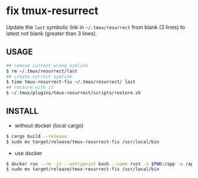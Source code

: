 # fix tmux-resurrect

Update the `last` symbolic link in `~/.tmux/resurrect` from blank (3 lines) to latest not blank (greater than 3 lines).

## USAGE

```bash
## remove current wrong symlink
$ rm ~/.tmux/resurrect/last
## create correct symlink
$ time tmux-resurrect-fix ~/.tmux/resurrect/ last
## restore with it
$ ~/.tmux/plugins/tmux-resurrect/scripts/restore.sh
```

## INSTALL

- without docker (local cargo)

```bash
$ cargo build --release
$ sudo mv target/release/tmux-resurrect-fix /usr/local/bin
```

- use docker

```bash
$ docker run --rm -it --entrypoint bash --name rust -v $PWD:/app -w /app rust:slim -c 'cargo build --release'
$ sudo mv target/release/tmux-resurrect-fix /usr/local/bin
```
